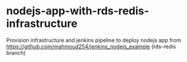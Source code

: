 # nodejs-app-with-rds-redis-infrastructure
Provision infrastructure and jenkins pipeline to deploy nodejs app from https://github.com/mahmoud254/jenkins_nodejs_example (rds-redis branch)
